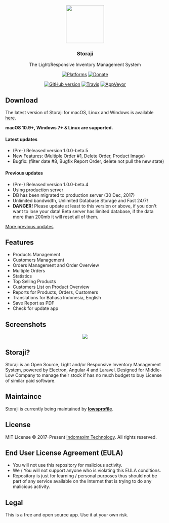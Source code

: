 <p align="center">
  <img src="https://github.com/IndomaximTechID/storaji-ui/blob/master/src/assets/storaji.png?raw=true" height="120" />
  <h3 align="center">Storaji</h3>
  <p align="center">The Light/Responsive Inventory Management System</p>
  <p align="center">
    <a href="https://github.com/IndomaximTechID/storaji/releases"><img src="https://img.shields.io/badge/platform-macOS%20%7C%20Windows%20%7C%20Linux-lightgrey.svg" alt="Platforms"></a>
    <a href="https://www.patreon.com/bePatron?c=1404837"><img src="https://img.shields.io/badge/donate-patreon-red.svg" alt="Donate"></a>
  </p>
  <p align="center">
    <a href="https://github.com/IndomaximTechID/storaji"><img src="https://img.shields.io/github/release/IndomaximTechID/storaji/all.svg" alt="GitHub version"></a>
    <a href="https://travis-ci.org/IndomaximTechID/storaji-ui"><img src="https://api.travis-ci.org/IndomaximTechID/storaji-ui.svg?branch=master" alt="Travis"></a>
    <a href="https://ci.appveyor.com/project/lowsprofile/storaji-ui"><img src="https://ci.appveyor.com/api/projects/status/github/indomaximtechid/storaji-ui?branch=master&svg=true" alt="AppVeyor"></a>
  </p>
</p>

## Download
The latest version of Storaji for macOS, Linux and Windows is available [here](https://github.com/IndomaximTechID/storaji/releases).

**macOS 10.9+, Windows 7+ & Linux are supported.**

#### Latest updates
- (Pre-) Released version 1.0.0-beta.5
- New Features: (Multiple Order #1, Delete Order, Product Image)
- Bugfix: (filter date #8, Bugfix Report Order, delete not pull the new state)

#### Previous updates
- (Pre-) Released version 1.0.0-beta.4
- Using production server
- DB has been migrated to production server (30 Dec, 2017)
- Unlimited bandwidth, Unlimited Database Storage and Fast 24/7!
- **DANGER!** Please update at least to this version or above, if you don't want to lose your data! Beta server has limited database, if the data more than 200mb it will reset all of them.

[More previous updates](https://github.com/IndomaximTechID/storaji/releases)

## Features
- Products Management
- Customers Management
- Orders Management and Order Overview
- Multiple Orders
- Statistics
- Top Selling Products
- Customers List on Product Overview
- Reports for Products, Orders, Customers
- Translations for Bahasa Indonesia, English
- Save Report as PDF
- Check for update app

## Screenshots
<p align="center">
  <img src="https://github.com/IndomaximTechID/storaji/blob/gh-pages/screenshoots/cover.png?raw=true" />
</p>

## Storaji?
Storaji is an Open Source, Light and/or Responsive Inventory Management System, powered by Electron, Angular 4 and Laravel. Designed for Middle-Low Company to manage their stock if has no much budget to buy License of similar paid software.

## Maintaince
Storaji is currently being maintained by **[lowsprofile](https://github.com/lowsprofile)**.

## License
MIT License © 2017-Present [Indomaxim Technology](https://github.com/IndomaximTechID). All rights reserved.

## End User License Agreement (EULA)
- You will not use this repository for malicious activity.
- We / You will not support anyone who is violating this EULA conditions.
- Repository is just for learning / personal purposes thus should not be part of any service available on the Internet that is trying to do any malicious activity.

## Legal
This is a free and open source app. Use it at your own risk.